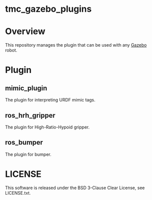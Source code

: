 tmc_gazebo_plugins
===========================

Overview
===========================
This repository manages the plugin that can be used with any [Gazebo](http://gazebosim.org/) robot.

Plugin
===========================

## mimic_plugin ##
The plugin for interpreting URDF mimic tags.

## ros_hrh_gripper ##
The plugin for High-Ratio-Hypoid gripper.

## ros_bumper ##
The plugin for bumper.

LICENSE
===========================
This software is released under the BSD 3-Clause Clear License, see LICENSE.txt.

